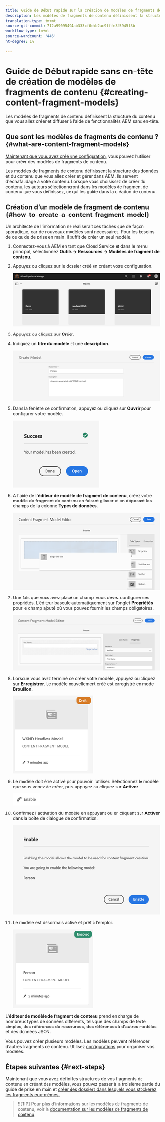 ```yaml
---
title: Guide de Début rapide sur la création de modèles de fragments de contenu sans en-tête
description: Les modèles de fragments de contenu définissent la structure du contenu que vous allez créer et diffuser à l’aide de fonctionnalités AEM sans en-tête.
translation-type: tm+mt
source-git-commit: 712a99095494ab333cf0ebb2ac9fffe3f5945f3b
workflow-type: tm+mt
source-wordcount: '446'
ht-degree: 1%

---
```



# Guide de Début rapide sans en-tête de création de modèles de fragments de contenu {#creating-content-fragment-models}

Les modèles de fragments de contenu définissent la structure du contenu que vous allez créer et diffuser à l’aide de fonctionnalités AEM sans en-tête.

## Que sont les modèles de fragments de contenu ? {#what-are-content-fragment-models}

[Maintenant que vous avez créé une configuration,](create-configuration.md) vous pouvez l’utiliser pour créer des modèles de fragments de contenu.

Les modèles de fragments de contenu définissent la structure des données et du contenu que vous allez créer et gérer dans AEM. Ils servent d&#39;échafaudage à votre contenu. Lorsque vous choisissez de créer du contenu, les auteurs sélectionneront dans les modèles de fragment de contenu que vous définissez, ce qui les guide dans la création de contenu.

## Création d’un modèle de fragment de contenu {#how-to-create-a-content-fragment-model}

Un architecte de l&#39;information ne réaliserait ces tâches que de façon sporadique, car de nouveaux modèles sont nécessaires. Pour les besoins de ce guide de prise en main, il suffit de créer un seul modèle.

1. Connectez-vous à AEM en tant que Cloud Service et dans le menu principal, sélectionnez **Outils -> Ressources -> Modèles de fragment de contenu**.
1. Appuyez ou cliquez sur le dossier créé en créant votre configuration.

   ![Le dossier models](../assets/models-folder.png)
1. Appuyez ou cliquez sur **Créer**.
1. Indiquez un **titre du modèle** et une **description**.

   ![Création d’un modèle](../assets/models-create.png)
1. Dans la fenêtre de confirmation, appuyez ou cliquez sur **Ouvrir** pour configurer votre modèle.

   ![Fenêtre de confirmation](../assets/models-confirmation.png)
1. A l&#39;aide de l&#39;**éditeur de modèle de fragment de contenu**, créez votre modèle de fragment de contenu en faisant glisser et en déposant les champs de la colonne **Types de données**.

   ![Glisser-déposer de champs](../assets/models-drag-and-drop.png)

1. Une fois que vous avez placé un champ, vous devez configurer ses propriétés. L’éditeur bascule automatiquement sur l’onglet **Propriétés** pour le champ ajouté où vous pouvez fournir les champs obligatoires.

   ![Configuration des propriétés](../assets/models-configure-properties.png)
1. Lorsque vous avez terminé de créer votre modèle, appuyez ou cliquez sur **Enregistrer**. Le modèle nouvellement créé est enregistré en mode **Brouillon**.

   ![Modèle en mode brouillon](../assets/models-draft.png)
1. Le modèle doit être activé pour pouvoir l&#39;utiliser. Sélectionnez le modèle que vous venez de créer, puis appuyez ou cliquez sur **Activer**.

   ![Activation du modèle](../assets/models-enable.png)
1. Confirmez l&#39;activation du modèle en appuyant ou en cliquant sur **Activer** dans la boîte de dialogue de confirmation.

   ![Activation de la boîte de dialogue de confirmation](../assets/models-enabling.png)
1. Le modèle est désormais activé et prêt à l’emploi.

   ![Modèle activé](../assets/models-enabled.png)

L&#39;**éditeur de modèle de fragment de contenu** prend en charge de nombreux types de données différents, tels que des champs de texte simples, des références de ressources, des références à d&#39;autres modèles et des données JSON.

Vous pouvez créer plusieurs modèles. Les modèles peuvent référencer d’autres fragments de contenu. Utilisez [configurations](create-configuration.md) pour organiser vos modèles.

## Étapes suivantes {#next-steps}

Maintenant que vous avez défini les structures de vos fragments de contenu en créant des modèles, vous pouvez passer à la troisième partie du guide de prise en main et [créer des dossiers dans lesquels vous stockerez les fragments eux-mêmes.](create-assets-folder.md)

>!![TIP]
Pour plus d’informations sur les modèles de fragments de contenu, voir la [documentation sur les modèles de fragments de contenu](/help/assets/content-fragments/content-fragments-models.md).
